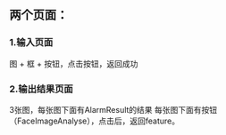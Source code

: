 ## 两个页面：
### 1.输入页面
图 + 框 + 按钮，点击按钮，返回成功
### 2.输出结果页面
3张图，每张图下面有AlarmResult的结果
每张图下面有按钮（FaceImageAnalyse），点击后，返回feature。